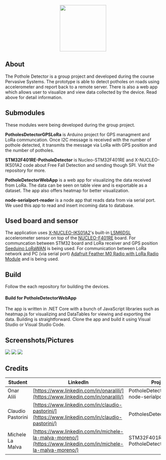 <p align="center">
  <img src="https://raw.githubusercontent.com/onaralili/pothole-detector-project/master/PotholeDetectorWebApp/wwwroot/images/logo.svg?sanitize=true" width="150">
</p>

## About
The Pothole Detector is a group project and developed during the course Pervasive Systems. The prototype is able to detect potholes on roads using accelerometer and report back to a remote server. There is also a web app which allows user to visualize and view data collected by the device. Read above for detail information.

## Submodules
These modules were being developed during the group project.

**PotholesDetectorGPSLoRa** is Arduino project for GPS managment and LoRa communcation. Once I2C message is received with the number of pothole detected, it transmits the message via LoRa with GPS position and the number of potholes.

**STM32F401RE-PotholeDetector** is Nucleo-STM32F401RE and X-NUCLEO-IKS01A2 code about Free Fall Detection and sending though SPI. Visit the repository for more.

**PotholeDetectorWebApp** is a web app for visualizing the data received from LoRa. The data can be seen on table view and is exportable as a dataset. The app also offers heatmap for better visualization.

**node-serialport-reader** is a node app that reads data from via serial port. We used this app to read and insert incoming data to database.

## Used board and sensor
 The application uses [X-NUCLEO-IKS01A2](http://www.st.com/en/ecosystems/x-nucleo-iks01a2.html)'s built-in [LSM6DSL](http://www.st.com/en/mems-and-sensors/lsm6dsl.html) accelerometer sensor on top of the [NUCLEO-F401RE](http://www.st.com/en/ecosystems/x-nucleo-iks01a2.html) board.
 For communcation between STM32 board and LoRa receiver and GPS position [Seeduino LoRaWAN](https://www.seeedstudio.com/Seeeduino-LoRaWAN-p-2780.html) is being used.
 For communication between LoRa network and PC (via serial port) [Adafruit Feather M0 Radio with LoRa Radio Module](https://www.adafruit.com/product/3178) and  is being used.

## Build
Follow the each repository for building the devices.
#### Build for PotholeDetectorWebApp
The app is written in .NET Core with a bunch of JavaScript libraries such as heatmap.js for visualizing and DataTables for viewing and exporting the data.
Building is straightforward. Clone the app and build it using Visual Studio or Visual Studio Code.

## Screenshots/Pictures
<img src="https://raw.githubusercontent.com/onaralili/pothole-detector-project/master/img.jpg"/>
<img src="https://raw.githubusercontent.com/onaralili/pothole-detector-project/master/Screen%20Shot%202018-06-01%20at%2011.23.15%20AM.png"/>
<img src="https://raw.githubusercontent.com/onaralili/pothole-detector-project/master/Screen%20Shot%202018-06-01%20at%2011.28.41%20AM.png"/>

## Credits
| Student        | LinkedIn           | Project  |
| ------------- |-------------| -----|
| Onar Alili     | [https://www.linkedin.com/in/onaralili/](https://www.linkedin.com/in/onaralili/) | PotholeDetectorWebApp, node-serialport-reader|
| Claudio Pastorini      | [https://www.linkedin.com/in/claudio-pastorini/](https://www.linkedin.com/in/claudio-pastorini/)       | PotholesDetectorGPSLoRa |
| Michele La Malva | [https://www.linkedin.com/in/michele-la-malva-moreno/](https://www.linkedin.com/in/michele-la-malva-moreno/)      | STM32F401RE-PotholeDetector |
